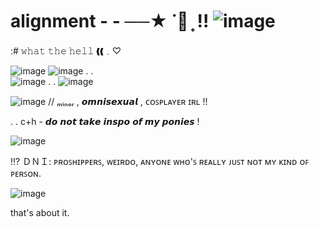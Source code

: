 # alignment - - ──★ ˙🧷 ̟ !! ![image](https://github.com/user-attachments/assets/f965d71f-501c-4bec-8545-365d9117c941)

:# 𝚠𝚑𝚊𝚝 𝚝𝚑𝚎 𝚑𝚎𝚕𝚕 ❰❰﹒♡

 ![image](https://64.media.tumblr.com/2e5b8ec75c12df4d7abe0c74fe25e2e1/7037472c74aa684d-69/s1280x1920/ba10a06f5106635c630f24fd56346697f9d4cc82.pnj)
  ![image](https://64.media.tumblr.com/02a89f8f33d116682a7e0ee53e78a4b2/d5f3956d46975a7f-e5/s75x75_c1/dfa26f348c7fb2c219171e94c2980fdec37aba71.gifv)          .           .    
  ![image](https://64.media.tumblr.com/02a89f8f33d116682a7e0ee53e78a4b2/d5f3956d46975a7f-e5/s75x75_c1/dfa26f348c7fb2c219171e94c2980fdec37aba71.gifv)     .           .            ![image](https://64.media.tumblr.com/02a89f8f33d116682a7e0ee53e78a4b2/d5f3956d46975a7f-e5/s75x75_c1/dfa26f348c7fb2c219171e94c2980fdec37aba71.gifv)

![image](https://64.media.tumblr.com/6c7602a9d9b798660fbeb3b4482b7f24/d5f3956d46975a7f-8c/s75x75_c1/915f6aa804b8ac62b8fa71fb9013ebc076d1104a.gifv) // ₘᵢₙₒᵣ , 𝙤𝙢𝙣𝙞𝙨𝙚𝙭𝙪𝙖𝙡 , ᴄᴏꜱᴘʟᴀʏᴇʀ ɪʀʟ !!
                    
 . . c+h - 𝙙𝙤 𝙣𝙤𝙩 𝙩𝙖𝙠𝙚 𝙞𝙣𝙨𝙥𝙤 𝙤𝙛 𝙢𝙮 𝙥𝙤𝙣𝙞𝙚𝙨 !

 ![image](https://64.media.tumblr.com/747b018b398e4490655f881b12a63d99/23c9d1d5cf9aada9-9b/s400x600/ef16da82b74606b0857b1ee07c008d9b3e4f3910.pnj)
 
 !!? ＤＮＩ: ᴘʀᴏꜱʜɪᴘᴘᴇʀꜱ, ᴡᴇɪʀᴅᴏ, ᴀɴʏᴏɴᴇ ᴡʜᴏ'ꜱ ʀᴇᴀʟʟʏ ᴊᴜꜱᴛ ɴᴏᴛ ᴍʏ ᴋɪɴᴅ ᴏꜰ ᴘᴇʀꜱᴏɴ.
 
 
 
 ![image](https://64.media.tumblr.com/fcffc21afb821e8017dfc185d7de8384/f3a534c7fe383999-54/s1280x1920/ebd41f84c945220d94407d53198b4c432c6bc603.jpg)

 that's about it.

 



  
